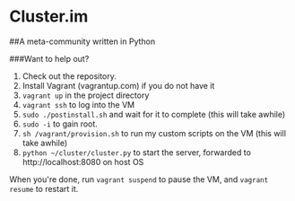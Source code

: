 Cluster.im
====
##A meta-community written in Python


###Want to help out?
1. Check out the repository.
3. Install Vagrant (vagrantup.com) if you do not have it
4. ```vagrant up``` in the project directory 
5. ```vagrant ssh``` to log into the VM
6. ```sudo ./postinstall.sh``` and wait for it to complete (this will take awhile)
6. ```sudo -i``` to gain root.
6. ```sh /vagrant/provision.sh``` to run my custom scripts on the VM (this will take awhile)
6. ```python ~/cluster/cluster.py``` to start the server, forwarded to http://localhost:8080 on host OS

When you're done, run ```vagrant suspend``` to pause the VM, and ```vagrant resume``` to restart it.

